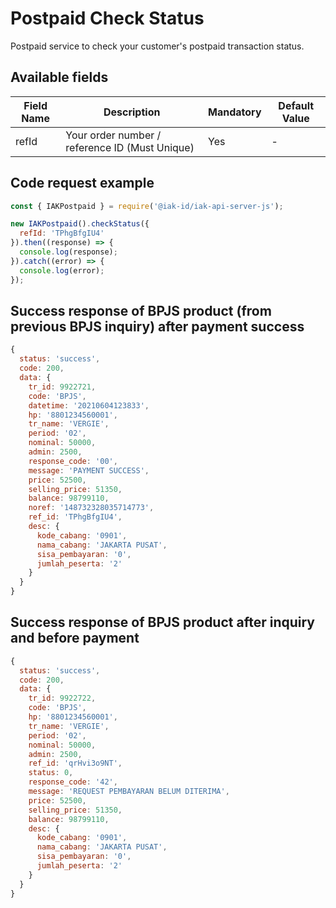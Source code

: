 # Postpaid Check Status
Postpaid service to check your customer's postpaid transaction status.

## Available fields
| Field Name | Description | Mandatory | Default Value |
|---|---|---|---|
| refId | Your order number / reference ID (Must Unique) | Yes | - |

## Code request example
```js
const { IAKPostpaid } = require('@iak-id/iak-api-server-js');

new IAKPostpaid().checkStatus({ 
  refId: 'TPhgBfgIU4' 
}).then((response) => {
  console.log(response);
}).catch((error) => {
  console.log(error);
});
```

## Success response of BPJS product (from previous BPJS inquiry) after payment success
```js
{
  status: 'success',
  code: 200,
  data: {
    tr_id: 9922721,
    code: 'BPJS',
    datetime: '20210604123833',
    hp: '8801234560001',
    tr_name: 'VERGIE',
    period: '02',
    nominal: 50000,
    admin: 2500,
    response_code: '00',
    message: 'PAYMENT SUCCESS',
    price: 52500,
    selling_price: 51350,
    balance: 98799110,
    noref: '148732328035714773',
    ref_id: 'TPhgBfgIU4',
    desc: {
      kode_cabang: '0901',
      nama_cabang: 'JAKARTA PUSAT',
      sisa_pembayaran: '0',
      jumlah_peserta: '2'
    }
  }
}
```

## Success response of BPJS product after inquiry and before payment
```js
{
  status: 'success',
  code: 200,
  data: {
    tr_id: 9922722,
    code: 'BPJS',
    hp: '8801234560001',
    tr_name: 'VERGIE',
    period: '02',
    nominal: 50000,
    admin: 2500,
    ref_id: 'qrHvi3o9NT',
    status: 0,
    response_code: '42',
    message: 'REQUEST PEMBAYARAN BELUM DITERIMA',
    price: 52500,
    selling_price: 51350,
    balance: 98799110,
    desc: {
      kode_cabang: '0901',
      nama_cabang: 'JAKARTA PUSAT',
      sisa_pembayaran: '0',
      jumlah_peserta: '2'
    }
  }
}
```